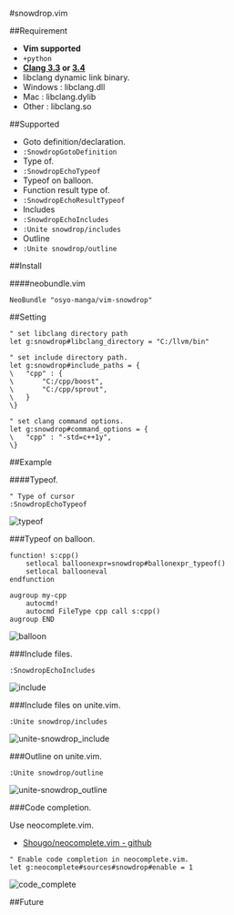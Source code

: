#snowdrop.vim

##Requirement

* __Vim supported__
 * `+python`
* __[Clang 3.3](http://llvm.org/releases/download.html#3.3) or [3.4](http://llvm.org/releases/download.html#3.4)__
 * libclang dynamic link binary.
 * Windows : libclang.dll
 * Mac     : libclang.dylib
 * Other   : libclang.so


##Supported

* Goto definition/declaration.
 * `:SnowdropGotoDefinition`
* Type of.
 * `:SnowdropEchoTypeof`
* Typeof on balloon.
* Function result type of.
 * `:SnowdropEchoResultTypeof`
* Includes
 * `:SnowdropEchoIncludes`
 * `:Unite snowdrop/includes`
* Outline
 * `:Unite snowdrop/outline`


##Install

####neobundle.vim
```vim
NeoBundle "osyo-manga/vim-snowdrop"
```


##Setting

```vim
" set libclang directory path
let g:snowdrop#libclang_directory = "C:/llvm/bin"

" set include directory path.
let g:snowdrop#include_paths = {
\	"cpp" : {
\		"C:/cpp/boost",
\		"C:/cpp/sprout",
\	}
\}

" set clang command options.
let g:snowdrop#command_options = {
\	"cpp" : "-std=c++1y",
\}
```


##Example

####Typeof.

```vim
" Type of cursor
:SnowdropEchoTypeof
```
![typeof](http://gyazo.com/490e613d0658f0790d9e063f346c90ff.png)



###Typeof on balloon.

```vim
function! s:cpp()
    setlocal balloonexpr=snowdrop#ballonexpr_typeof()
    setlocal ballooneval
endfunction

augroup my-cpp
    autocmd!
    autocmd FileType cpp call s:cpp()
augroup END
```
![balloon](https://f.cloud.github.com/assets/214488/1932966/22262f2e-7ed3-11e3-8ea3-e2ec1858bea4.PNG)


###Include files.

```vim
:SnowdropEchoIncludes
```
![include](http://gyazo.com/4a798e1668e204e35c5e5a5d733d6d62.png)


###Include files on unite.vim.

```vim
:Unite snowdrop/includes
```
![unite-snowdrop_include](https://f.cloud.github.com/assets/214488/1932993/85501f74-7ed3-11e3-9143-4844082e4b4c.PNG)


###Outline on unite.vim.

```vim
:Unite snowdrop/outline
```
![unite-snowdrop_outline](https://f.cloud.github.com/assets/214488/1933045/a4a85278-7ed4-11e3-8ae7-c9ef6639ff24.PNG)


###Code completion.

Use neocomplete.vim.

* [Shougo/neocomplete.vim - github](https://github.com/Shougo/neocomplete.vim)

```vim
" Enable code completion in neocomplete.vim.
let g:neocomplete#sources#snowdrop#enable = 1
```
![code_complete](http://gyazo.com/415301c1bd2fbba612eacce057efccc3.png)


##Future



